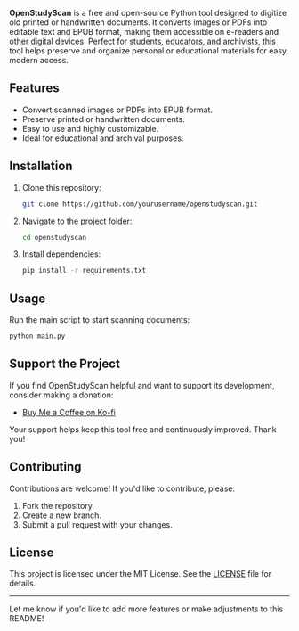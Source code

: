 **OpenStudyScan** is a free and open-source Python tool designed to digitize old printed or handwritten documents. It converts images or PDFs into editable text and EPUB format, making them accessible on e-readers and other digital devices. Perfect for students, educators, and archivists, this tool helps preserve and organize personal or educational materials for easy, modern access.

## Features
- Convert scanned images or PDFs into EPUB format.
- Preserve printed or handwritten documents.
- Easy to use and highly customizable.
- Ideal for educational and archival purposes.

## Installation
1. Clone this repository:
   ```bash
   git clone https://github.com/yourusername/openstudyscan.git
   ```
2. Navigate to the project folder:
   ```bash
   cd openstudyscan
   ```
3. Install dependencies:
   ```bash
   pip install -r requirements.txt
   ```

## Usage
Run the main script to start scanning documents:
```bash
python main.py
```

## Support the Project
If you find OpenStudyScan helpful and want to support its development, consider making a donation:

- [Buy Me a Coffee on Ko-fi](https://ko-fi.com/harmonicworks)

Your support helps keep this tool free and continuously improved. Thank you!

## Contributing
Contributions are welcome! If you'd like to contribute, please:
1. Fork the repository.
2. Create a new branch.
3. Submit a pull request with your changes.

## License
This project is licensed under the MIT License. See the [LICENSE](LICENSE) file for details.

---

Let me know if you'd like to add more features or make adjustments to this README!
